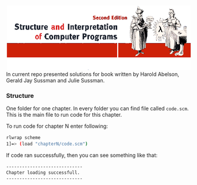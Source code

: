 <div align="center">
  <img src="sicp.png"/>
  <!-- </hr> -->
  <!-- <h2>Solutions</h2> -->
</div>
In current repo presented solutions for book written by Harold Abelson, Gerald Jay Sussman and Julie Sussman.

### Structure

One folder for one chapter.
In every folder you can find file called `code.scm`. This is the main file to run code for this chapter.

To run code for chapter N enter following:
```bash
rlwrap scheme
1]=> (load "chapterN/code.scm")
```

If code ran successfully, then you can see something like that:

```
-----------------------------
Chapter loading successfull.
-----------------------------
```
